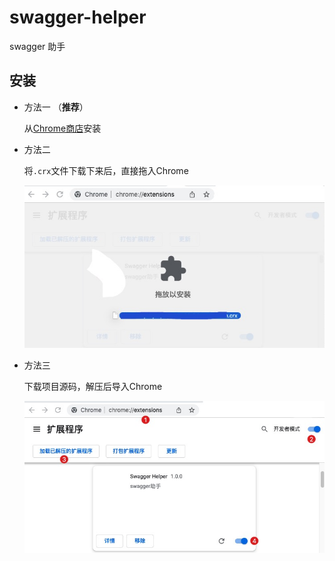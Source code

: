 # swagger-helper

swagger 助手

## 安装

- 方法一 （**推荐**）

  从[Chrome商店](https://chrome.google.com/webstore/category/extensions)安装

- 方法二

  将`.crx`文件下载下来后，直接拖入Chrome

  ![预览](images/demo2.jpg)

- 方法三

  下载项目源码，解压后导入Chrome

  ![预览](images/demo.jpg)
